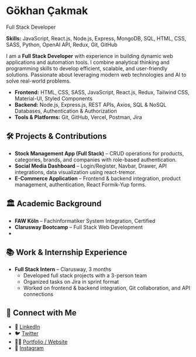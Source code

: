 
# Gökhan Çakmak
Full Stack Developer 

**Skills:** JavaScript, React.js, Node.js, Express, MongoDB, SQL, HTML, CSS, SASS, Python, OpenAI API, Redux, Git, GitHub

I am a **Full Stack Developer** with experience in building dynamic web applications and automation tools. I combine analytical thinking and programming skills to develop efficient, scalable, and user-friendly solutions. Passionate about leveraging modern web technologies and AI to solve real-world problems.

- **Frontend:** HTML, CSS, SASS, JavaScript, React.js, Redux, Tailwind CSS, Material-UI, Styled Components
- **Backend:** Node.js, Express.js, REST APIs, Axios, SQL & NoSQL Databases, Authentication & Authorization
- **Tools & Platforms:** Git, GitHub, Vercel, Postman, Jira


## 🛠 Projects & Contributions
- **Stock Management App (Full Stack)** – CRUD operations for products, categories, brands, and companies with role-based authentication.
- **Social Media Dashboard** – Login/Register, Navbar, Drawer, API integrations, data visualization using react-tremor.
- **E-Commerce Application** – Frontend & backend integration, product management, authentication, React Formik-Yup forms.


## 🏛 Academic Background
- **FAW Köln** – Fachinformatiker System Integration, Certified
- **Clarusway Bootcamp** – Full Stack Web Development
-

## 📚 Work & Internship Experience
- **Full Stack Intern** – Clarusway, 3 months  
  - Developed full stack projects with a 3-person team  
  - Organized tasks on Jira in sprint format  
  - Worked on frontend & backend integration, Git collaboration, and API connections

## 🔗 Connect with Me
- 💼 [LinkedIn](#)
- 🐦 [Twitter](#)
- 🧑‍💻 [Portfolio / Website](#)
- 📸 [Instagram](#)
